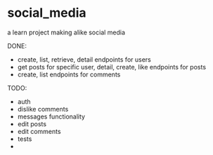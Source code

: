 # social_media

a learn project making alike social media 

DONE:
- create, list, retrieve, detail endpoints for users
- get posts for specific user, detail, create, like endpoints for posts
- create, list endpoints for comments

TODO:
- auth
- dislike comments
- messages functionality
- edit posts
- edit comments
- tests
- 
